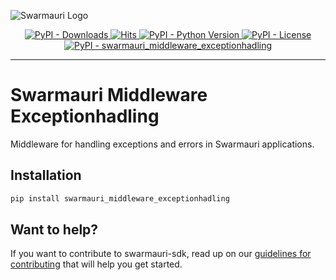![Swarmauri Logo](https://res.cloudinary.com/dbjmpekvl/image/upload/v1730099724/Swarmauri-logo-lockup-2048x757_hww01w.png)

<p align="center">
    <a href="https://pypi.org/project/swarmauri_middleware_exceptionhadling/">
        <img src="https://img.shields.io/pypi/dm/swarmauri_middleware_exceptionhadling" alt="PyPI - Downloads"/>
    </a>
    <a href="https://hits.sh/github.com/swarmauri/swarmauri-sdk/tree/master/pkgs/standards/swarmauri_middleware_exceptionhadling/">
        <img alt="Hits" src="https://hits.sh/github.com/swarmauri/swarmauri-sdk/tree/master/pkgs/standards/swarmauri_middleware_exceptionhadling.svg"/>
    </a>
    <a href="https://pypi.org/project/swarmauri_middleware_exceptionhadling/">
        <img src="https://img.shields.io/pypi/pyversions/swarmauri_middleware_exceptionhadling" alt="PyPI - Python Version"/>
    </a>
    <a href="https://pypi.org/project/swarmauri_middleware_exceptionhadling/">
        <img src="https://img.shields.io/pypi/l/swarmauri_middleware_exceptionhadling" alt="PyPI - License"/>
    </a>
    <a href="https://pypi.org/project/swarmauri_middleware_exceptionhadling/">
        <img src="https://img.shields.io/pypi/v/swarmauri_middleware_exceptionhadling?label=swarmauri_middleware_exceptionhadling&color=green" alt="PyPI - swarmauri_middleware_exceptionhadling"/>
    </a>
</p>

---

# Swarmauri Middleware Exceptionhadling

Middleware for handling exceptions and errors in Swarmauri applications.

## Installation

```bash
pip install swarmauri_middleware_exceptionhadling
```

## Want to help?

If you want to contribute to swarmauri-sdk, read up on our [guidelines for contributing](https://github.com/swarmauri/swarmauri-sdk/blob/master/contributing.md) that will help you get started.
